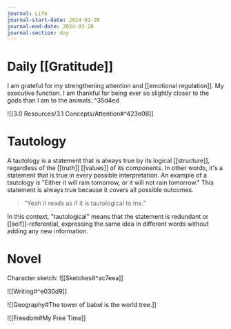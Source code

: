 ```yaml
---
journal: Life
journal-start-date: 2024-03-28
journal-end-date: 2024-03-28
journal-section: day
---
```

# Daily [[Gratitude]]
I am grateful for my strengthening attention and [[emotional regulation]]. My executive function. I am thankful for being ever so slightly closer to the gods than I am to the animals. ^35d4ed

![[3.0 Resources/3.1 Concepts/Attention#^423e08]]

# Tautology 
A tautology is a statement that is always true by its logical [[structure]], regardless of the [[truth]] [[values]] of its components. In other words, it's a statement that is true in every possible interpretation. An example of a tautology is "Either it will rain tomorrow, or it will not rain tomorrow." This statement is always true because it covers all possible outcomes.

> “Yeah it reads as if it is tautological to me.”

In this context, "tautological" means that the statement is redundant or [[self]]-referential, expressing the same idea in different words without adding any new information.

# Novel
Character sketch: ![[Sketches#^ac7eea]]

![[Writing#^e030d9]]

![[Geography#The tower of babel is the world tree.]]

![[Freedom#My Free Time]]